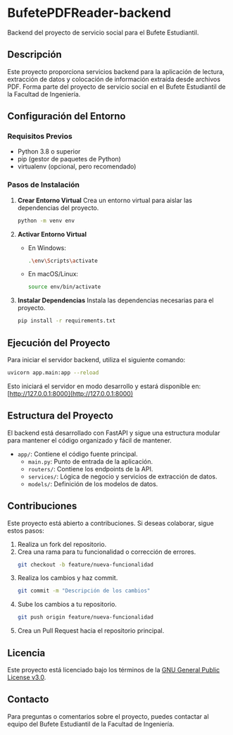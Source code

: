 # BufetePDFReader-backend

Backend del proyecto de servicio social para el Bufete Estudiantil.

## Descripción

Este proyecto proporciona servicios backend para la aplicación de lectura, extracción de datos y colocación de información extraída desde archivos PDF. Forma parte del proyecto de servicio social en el Bufete Estudiantil de la Facultad de Ingeniería.

## Configuración del Entorno

### Requisitos Previos

- Python 3.8 o superior
- pip (gestor de paquetes de Python)
- virtualenv (opcional, pero recomendado)

### Pasos de Instalación

1. **Crear Entorno Virtual** Crea un entorno virtual para aislar las dependencias del proyecto.

   ```bash
   python -m venv env
   ```

2. **Activar Entorno Virtual**

   - En Windows:
     ```bash
     .\env\Scripts\activate
     ```
   - En macOS/Linux:
     ```bash
     source env/bin/activate
     ```

3. **Instalar Dependencias** Instala las dependencias necesarias para el proyecto.

   ```bash
   pip install -r requirements.txt
   ```

## Ejecución del Proyecto

Para iniciar el servidor backend, utiliza el siguiente comando:

```bash
uvicorn app.main:app --reload
```

Esto iniciará el servidor en modo desarrollo y estará disponible en: [http://127.0.0.1:8000](http://127.0.0.1:8000)

## Estructura del Proyecto

El backend está desarrollado con FastAPI y sigue una estructura modular para mantener el código organizado y fácil de mantener.

- `app/`: Contiene el código fuente principal.
  - `main.py`: Punto de entrada de la aplicación.
  - `routers/`: Contiene los endpoints de la API.
  - `services/`: Lógica de negocio y servicios de extracción de datos.
  - `models/`: Definición de los modelos de datos.

## Contribuciones

Este proyecto está abierto a contribuciones. Si deseas colaborar, sigue estos pasos:

1. Realiza un fork del repositorio.
2. Crea una rama para tu funcionalidad o corrección de errores.
   ```bash
   git checkout -b feature/nueva-funcionalidad
   ```
3. Realiza los cambios y haz commit.
   ```bash
   git commit -m "Descripción de los cambios"
   ```
4. Sube los cambios a tu repositorio.
   ```bash
   git push origin feature/nueva-funcionalidad
   ```
5. Crea un Pull Request hacia el repositorio principal.

## Licencia

Este proyecto está licenciado bajo los términos de la [GNU General Public License v3.0](LICENSE).

## Contacto

Para preguntas o comentarios sobre el proyecto, puedes contactar al equipo del Bufete Estudiantil de la Facultad de Ingeniería.